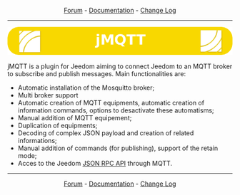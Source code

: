 <p align="center">
<a href="https://www.jeedom.com/forum/viewtopic.php?f=96&t=32675">Forum</a>   -   <a href="https://domotruc.github.io/jMQTT/fr_FR/">Documentation</a>   -   <a href="https://domotruc.github.io/jMQTT/fr_FR/#changelog">Change Log</a>
</p>

__________________

<p align="center">
  <img src="jMQTT.png"/>
</p>

jMQTT is a plugin for Jeedom aiming to connect Jeedom to an MQTT broker to subscribe and publish messages.
Main functionalities are:
  * Automatic installation of the Mosquitto broker;
  * Multi broker support
  * Automatic creation of MQTT equipments, automatic creation of information commands, options to desactivate these automatisms;
  * Manual addition of MQTT equipement;
  * Duplication of equipments;
  * Decoding of complex JSON payload and creation of related informations;
  * Manual addition of commands (for publishing), support of the retain mode;
  * Acces to the Jeedom [JSON RPC API](https://jeedom.github.io/core/fr_FR/jsonrpc_api) through MQTT. 

__________________

<p align="center">
<a href="https://www.jeedom.com/forum/viewtopic.php?f=96&t=32675">Forum</a>   -   <a href="https://domotruc.github.io/jMQTT/fr_FR/">Documentation</a>   -   <a href="https://domotruc.github.io/jMQTT/fr_FR/#changelog">Change Log</a>
</p>
